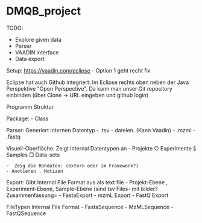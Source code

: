 # DMQB_project
TODO:
- Explore given data
- Parser
- VAADIN interface
- Data export

Setup:
https://vaadin.com/eclipse - Option 1 geht recht fix

Eclipse hat auch Github integriert:
Im Eclipse rechts oben neben der Java Perspektive "Open Perspective". Da kann man unser Git repository einbinden (über Clone -> URL eingeben und github login)


Programm Struktur

Package:
	- Class

Parser:                             Generiert internen Datentyp
     	- .tsv - dateien. (Kann Vaadin)
	- .mzml
	- .fastq

Visuell-Oberfläche:         Zeigt Internal Datentypen an 
	- Projekte
		○ Experimente
			§ Samples
				□ Data-sets

	-  Zeig die Rohdaten: (extern oder im Framework?)
	- Anotieren . Notizen

Export:                           Gibt Internal File Format aus als text file
	- Projekt-Ebene , Experiment-Ebene, Sample-Ebene (sind tsv Files- mit bilder? Zusammenfassung=
	- FastaExport
	- mzmL Export
	- FastQ Export

FileTypen                      Internal File Format
	- FastaSequence
	- MzMLSequence
	- FastQSequence
